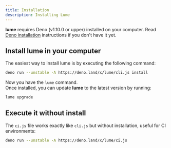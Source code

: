```yaml
---
title: Installation
description: Installing Lume
---
```


**lume** requires Deno (v1.10.0 or upper) installed on your computer. Read
[Deno installation](https://deno.land/#installation) instructions if you don't
have it yet.

## Install lume in your computer

The easiest way to install lume is by executing the following command:

```sh
deno run --unstable -A https://deno.land/x/lume/cli.js install
```

Now you have the `lume` command.\
Once installed, you can update **lume** to the latest version by running:

```sh
lume upgrade
```

## Execute it without install

The `ci.js` file works exactly like `cli.js` but without installation, useful
for CI environments:

```sh
deno run --unstable -A https://deno.land/x/lume/ci.js
```
